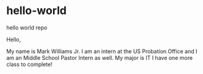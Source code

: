 # hello-world
hello world repo


Hello, 

My name is Mark Williams Jr. I am an intern at the US Probation Office and I am an Middle School Pastor Intern as well. My major is IT I have one more class to complete! 

